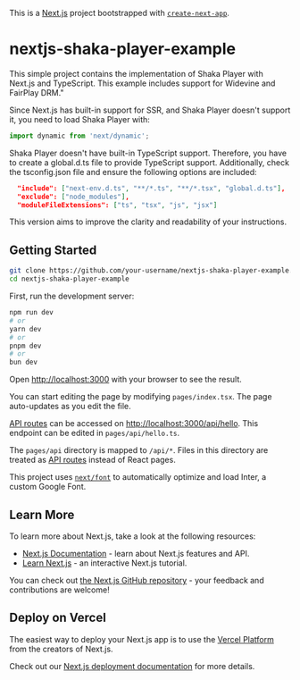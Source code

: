 This is a [Next.js](https://nextjs.org/) project bootstrapped with [`create-next-app`](https://github.com/vercel/next.js/tree/canary/packages/create-next-app).

# nextjs-shaka-player-example

This simple project contains the implementation of Shaka Player with Next.js and TypeScript.
This example includes support for Widevine and FairPlay DRM."

Since Next.js has built-in support for SSR, and Shaka Player doesn't support it, you need to load Shaka Player with:

```javascript
import dynamic from 'next/dynamic';
```

Shaka Player doesn't have built-in TypeScript support. Therefore, you have to create a global.d.ts file to provide TypeScript support. Additionally, check the tsconfig.json file and ensure the following options are included:

```json
  "include": ["next-env.d.ts", "**/*.ts", "**/*.tsx", "global.d.ts"],
  "exclude": ["node_modules"],
  "moduleFileExtensions": ["ts", "tsx", "js", "jsx"]
```

This version aims to improve the clarity and readability of your instructions.

## Getting Started

```bash
git clone https://github.com/your-username/nextjs-shaka-player-example.git
cd nextjs-shaka-player-example
```

First, run the development server:

```bash
npm run dev
# or
yarn dev
# or
pnpm dev
# or
bun dev
```

Open [http://localhost:3000](http://localhost:3000) with your browser to see the result.

You can start editing the page by modifying `pages/index.tsx`. The page auto-updates as you edit the file.

[API routes](https://nextjs.org/docs/api-routes/introduction) can be accessed on [http://localhost:3000/api/hello](http://localhost:3000/api/hello). This endpoint can be edited in `pages/api/hello.ts`.

The `pages/api` directory is mapped to `/api/*`. Files in this directory are treated as [API routes](https://nextjs.org/docs/api-routes/introduction) instead of React pages.

This project uses [`next/font`](https://nextjs.org/docs/basic-features/font-optimization) to automatically optimize and load Inter, a custom Google Font.

## Learn More

To learn more about Next.js, take a look at the following resources:

- [Next.js Documentation](https://nextjs.org/docs) - learn about Next.js features and API.
- [Learn Next.js](https://nextjs.org/learn) - an interactive Next.js tutorial.

You can check out [the Next.js GitHub repository](https://github.com/vercel/next.js/) - your feedback and contributions are welcome!

## Deploy on Vercel

The easiest way to deploy your Next.js app is to use the [Vercel Platform](https://vercel.com/new?utm_medium=default-template&filter=next.js&utm_source=create-next-app&utm_campaign=create-next-app-readme) from the creators of Next.js.

Check out our [Next.js deployment documentation](https://nextjs.org/docs/deployment) for more details.
